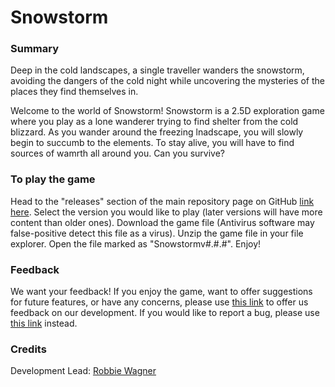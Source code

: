 # Snowstorm

### Summary

Deep in the cold landscapes, a single traveller wanders the snowstorm, avoiding the dangers of the cold night while uncovering the mysteries of the places they find themselves in.

Welcome to the world of Snowstorm! Snowstorm is a 2.5D exploration game where you play as a lone wanderer trying to find shelter from the cold blizzard. 
As you wander around the freezing lnadscape, you will slowly begin to succumb to the elements. 
To stay alive, you will have to find sources of wamrth all around you. Can you survive?

### To play the game
Head to the "releases" section of the main repository page on GitHub [link here](github.com/RobbieWagner/Snowstorm).
Select the version you would like to play (later versions will have more content than older ones).
Download the game file (Antivirus software may false-positive detect this file as a virus).
Unzip the game file in your file explorer.
Open the file marked as "Snowstormv#.#.#".
Enjoy!

### Feedback
We want your feedback! If you enjoy the game, want to offer suggestions for future features, or have any concerns, please use [this link](https://forms.gle/k7gvzep81KtP8EHV6) to offer us feedback on our development. If you would like to report a bug, please use [this link](https://forms.gle/hxZq65GDEkVKrWCR8) instead.

### Credits
Development Lead: [Robbie Wagner](https://github.com/RobbieWagner)
